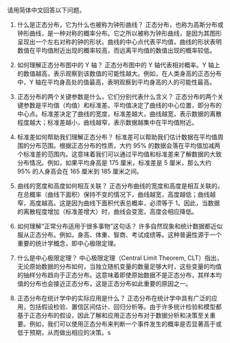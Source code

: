 请用简体中文回答以下问题。

1. 什么是正态分布，它为什么也被称为钟形曲线？
正态分布，也称为高斯分布或钟形曲线，是一种对称的概率分布。它之所以被称为钟形曲线，是因为其图形呈现出一个左右对称的钟的形状。曲线的中心点代表平均值，曲线的形状表明数值在平均值附近出现的概率较高，而远离平均值的数值出现的概率较低。

2. 如何理解正态分布图中的 Y 轴？
正态分布图中的 Y 轴代表相对概率。Y 轴上的数值越高，表示观察到该数值的可能性越大。例如，在人类身高的正态分布中，Y 轴在平均身高处的值最高，表明观察到平均身高的人的可能性最高。

3. 正态分布的两个关键参数是什么，它们分别代表什么含义？
正态分布的两个关键参数是平均值（均值）和标准差。平均值决定了曲线的中心位置，即分布的中心点。标准差决定了曲线的宽度，标准差越大，曲线越宽，表示数据的离散程度越大；标准差越小，曲线越窄，表示数据越集中在平均值附近。

4. 标准差如何帮助我们理解正态分布？
标准差可以帮助我们估计数据在平均值周围的分布范围。根据正态分布的性质，大约 95% 的数据会落在平均值加减两个标准差的范围内。这意味着我们可以通过平均值和标准差来了解数据的大致分布情况。例如，如果平均身高是 175 厘米，标准差是 5 厘米，那么大约 95% 的人身高会在 165 厘米到 185 厘米之间。

5. 曲线的宽度和高度如何相互关联？
正态分布曲线的宽度和高度是相互关联的。在总概率（曲线下面积）保持不变的情况下，曲线越宽，高度越低；曲线越窄，高度越高。这是因为曲线下面积代表总概率，必须等于 1。因此，当数据的离散程度增加（标准差增大）时，曲线会变宽，高度会相应降低。

6. 如何理解“正常分布适用于很多事物”这句话？
许多自然现象和统计数据都近似服从正态分布。例如，身高、体重、智商、考试成绩等。这种普遍性源于一个重要的统计学概念，即中心极限定理。

7. 什么是中心极限定理？
中心极限定理（Central Limit Theorem, CLT）指出，无论原始数据的分布如何，当独立随机变量的数量足够大时，这些变量的均值的抽样分布趋向于正态分布。这意味着即使原始数据不是正态分布，其样本均值的分布也会接近正态分布，这是正态分布如此重要的原因之一。

8. 正态分布在统计学中的实际应用是什么？
正态分布在统计学中具有广泛的应用，包括假设检验、置信区间估计、回归分析等。由于许多统计检验和模型都基于正态分布的假设，因此了解和应用正态分布对于数据分析和决策至关重要。例如，我们可以使用正态分布来判断一个事件发生的概率是否显著高于或低于预期，从而做出相应的决策。s